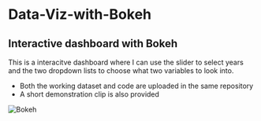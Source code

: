 # Data-Viz-with-Bokeh

## Interactive dashboard with Bokeh

This is a interacitve dashboard where I can use the slider to select years and the two dropdown lists to choose what two variables to look into.
- Both the working dataset and code are uploaded in the same repository
- A short demonstration clip is also provided

![Bokeh](https://user-images.githubusercontent.com/60050802/75083173-534caf80-54e5-11ea-8cd2-1cb6b3ed53f9.png)
